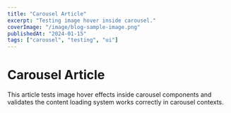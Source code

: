 ```yaml
---
title: "Carousel Article"
excerpt: "Testing image hover inside carousel."
coverImage: "/image/blog-sample-image.png"
publishedAt: "2024-01-15"
tags: ["carousel", "testing", "ui"]
---
```


# Carousel Article

This article tests image hover effects inside carousel components and validates the content loading system works correctly in carousel contexts.